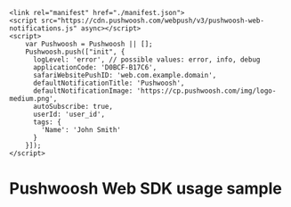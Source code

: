 <html>
<head>
    <meta charset="utf-8">
    <title>Pushwoosh Web SDK Sample</title>

    <link rel="manifest" href="./manifest.json">
    <script src="https://cdn.pushwoosh.com/webpush/v3/pushwoosh-web-notifications.js" async></script>
    <script>
        var Pushwoosh = Pushwoosh || [];
        Pushwoosh.push(["init", {
          logLevel: 'error', // possible values: error, info, debug
          applicationCode: 'D0BCF-B17C6',
          safariWebsitePushID: 'web.com.example.domain',
          defaultNotificationTitle: 'Pushwoosh',
          defaultNotificationImage: 'https://cp.pushwoosh.com/img/logo-medium.png',
          autoSubscribe: true,
          userId: 'user_id',
          tags: {
            'Name': 'John Smith'
          }
        }]);
    </script>
</head>
<body>
    <h1>Pushwoosh Web SDK usage sample</h1>
</body>
</html>
